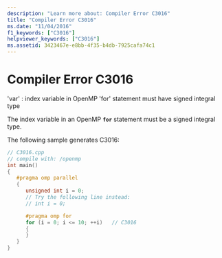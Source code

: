 ```yaml
---
description: "Learn more about: Compiler Error C3016"
title: "Compiler Error C3016"
ms.date: "11/04/2016"
f1_keywords: ["C3016"]
helpviewer_keywords: ["C3016"]
ms.assetid: 3423467e-e8bb-4f35-b4db-7925cafa74c1
---
```

# Compiler Error C3016

'var' : index variable in OpenMP 'for' statement must have signed integral type

The index variable in an OpenMP **`for`** statement must be a signed integral type.

The following sample generates C3016:

```cpp
// C3016.cpp
// compile with: /openmp
int main()
{
   #pragma omp parallel
   {
      unsigned int i = 0;
      // Try the following line instead:
      // int i = 0;

      #pragma omp for
      for (i = 0; i <= 10; ++i)   // C3016
      {
      }
   }
}
```
